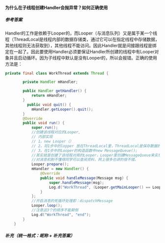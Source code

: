 #### 为什么在子线程创建Handler会抛异常？如何正确使用

##### 参考答案

Handler的工作是依赖于Looper的，而Looper（与消息队列）又是属于某一个线程（ThreadLocal是线程内部的数据存储类，通过它可以在指定线程中存储数据，其他线程则无法获取到），其他线程不能访问。因此Handler就是间接跟线程是绑定在一起了。因此要使用Handler必须要保证Handler所创建的线程中有Looper对象并且启动循环。因为子线程中默认是没有Looper的，所以会报错。正确的使用方法是：

```java
private final class WorkThread extends Thread {

        private Handler mHandler;

        public Handler getHandler() {
            return mHandler;
        }
          public void quit() {
            mHandler.getLooper().quit();
        }
        @Override
        public void run() {
            super.run();
            //创建该线程对应的Looper,
            // 内部实现
            // 1。new Looper（）
            // 2。将1步中的lopper 放在ThreadLocal里，ThreadLocal是保存数据的，主要应用场景是：线程间数据互不影响的情况
            // 3。在1步中的Looper的构造函数中new MessageQueue();
            //其实就是创建了该线程对用的Looper，Looper里创建MessageQueue来实现消息机制
            //对消息机制不懂得同学可以查阅资料，网上很多也讲的很不错。
            Looper.prepare();
            mHandler = new Handler() {
                @Override
                public void handleMessage(Message msg) {
                    super.handleMessage(msg);
                    Log.d("WorkThread", (Looper.getMainLooper() == Looper.myLooper()) + "," + msg.what);
                }
            };
            //开启消息的死循环处理即：dispatchMessage
            Looper.loop();
            //注意这3个的顺序不能颠倒
            Log.d("WorkThread", "end");
        }
    }
```



##### 补充（统一格式：昵称 + 补充答案）



